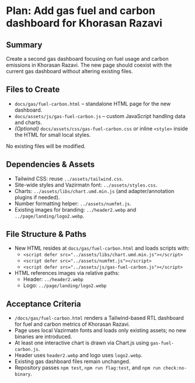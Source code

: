 # Plan: Add gas fuel and carbon dashboard for Khorasan Razavi

## Summary
Create a second gas dashboard focusing on fuel usage and carbon emissions in Khorasan Razavi. The new page should coexist with the current gas dashboard without altering existing files.

## Files to Create
- `docs/gas/fuel-carbon.html` – standalone HTML page for the new dashboard.
- `docs/assets/js/gas-fuel-carbon.js` – custom JavaScript handling data and charts.
- *(Optional)* `docs/assets/css/gas-fuel-carbon.css` or inline `<style>` inside the HTML for small local styles.

No existing files will be modified.

## Dependencies & Assets
- Tailwind CSS: reuse `../assets/tailwind.css`.
- Site-wide styles and Vazirmatn font: `../assets/styles.css`.
- Charts: `../assets/libs/chart.umd.min.js` (and adapter/annotation plugins if needed).
- Number formatting helper: `../assets/numfmt.js`.
- Existing images for branding: `../header2.webp` and `../page/landing/logo2.webp`.

## File Structure & Paths
- New HTML resides at `docs/gas/fuel-carbon.html` and loads scripts with:
  - `<script defer src="../assets/libs/chart.umd.min.js"></script>`
  - `<script defer src="../assets/numfmt.js"></script>`
  - `<script defer src="../assets/js/gas-fuel-carbon.js"></script>`
- HTML references images via relative paths:
  - Header: `../header2.webp`
  - Logo: `../page/landing/logo2.webp`

## Acceptance Criteria
- `/docs/gas/fuel-carbon.html` renders a Tailwind-based RTL dashboard for fuel and carbon metrics of Khorasan Razavi.
- Page uses local Vazirmatn fonts and loads only existing assets; no new binaries are introduced.
- At least one interactive chart is drawn via Chart.js using `gas-fuel-carbon.js`.
- Header uses `header2.webp` and logo uses `logo2.webp`.
- Existing gas dashboard files remain unchanged.
- Repository passes `npm test`, `npm run flag:test`, and `npm run check:no-binary`.
